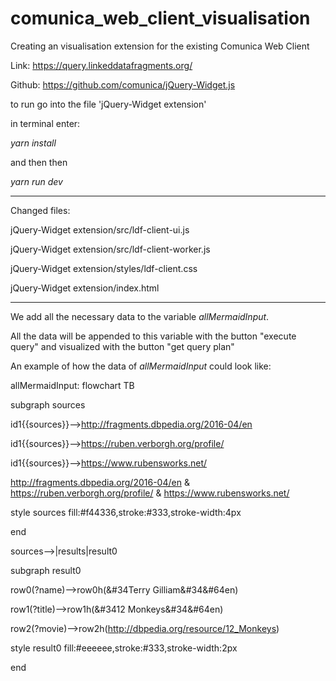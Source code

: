 # comunica_web_client_visualisation

Creating an visualisation extension for the existing Comunica Web Client

Link: https://query.linkeddatafragments.org/ 

Github: https://github.com/comunica/jQuery-Widget.js

to run go into the file 'jQuery-Widget extension'

in terminal enter:

*yarn install*

and then then 

*yarn run dev*



- - - - - - - - - - - - - - - - - - - - - - -

Changed files:

jQuery-Widget extension/src/ldf-client-ui.js 

jQuery-Widget extension/src/ldf-client-worker.js

jQuery-Widget extension/styles/ldf-client.css

jQuery-Widget extension/index.html

- - - - - - - - - - - - - - - - - - - - - - -

We add all the necessary data to the variable *allMermaidInput*.

All the data will be appended to this variable with the button "execute query" and visualized with the button "get query plan"

An example of how the data of *allMermaidInput* could look like:

allMermaidInput:  flowchart TB

subgraph sources

id1{{sources}}-->http://fragments.dbpedia.org/2016-04/en

id1{{sources}}-->https://ruben.verborgh.org/profile/

id1{{sources}}-->https://www.rubensworks.net/

http://fragments.dbpedia.org/2016-04/en & https://ruben.verborgh.org/profile/ & https://www.rubensworks.net/

style sources fill:#f44336,stroke:#333,stroke-width:4px

end

sources-->|results|result0

subgraph result0

row0(?name)-->row0h(&#34Terry Gilliam&#34&#64en)

row1(?title)-->row1h(&#3412 Monkeys&#34&#64en)

row2(?movie)-->row2h(http://dbpedia.org/resource/12_Monkeys)

style result0 fill:#eeeeee,stroke:#333,stroke-width:2px

end
